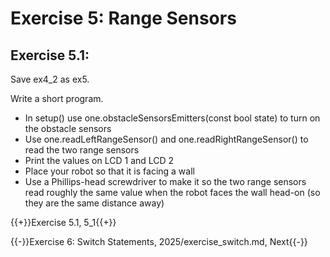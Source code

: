 # Exercise 5: Range Sensors


## Exercise 5.1:

Save ex4_2 as ex5.

Write a short program.
- In setup() use one.obstacleSensorsEmitters(const bool state) to turn on the obstacle sensors
- Use one.readLeftRangeSensor() and one.readRightRangeSensor() to read the two range sensors
- Print the values on LCD 1 and LCD 2
- Place your robot so that it is facing a wall
- Use a Phillips-head screwdriver to make it so the two range sensors read roughly the same value when the robot faces the wall head-on (so they are the same distance away)

{{+}}Exercise 5.1, 5_1{{+}}

{{-}}Exercise 6: Switch Statements, 2025/exercise_switch.md, Next{{-}}